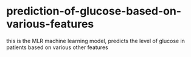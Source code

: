 # prediction-of-glucose-based-on-various-features
this is the MLR machine learning model, predicts the level of glucose in patients based on various other features
